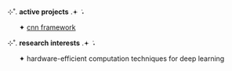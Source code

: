 ⊹˚. <b>active projects</b> .𖥔 ݁ ˖
<ul>
  ✦ <a href="https://github.com/yammei/convolution.git">cnn framework</a><br>
</ul>

⊹˚. <b>research interests</b> .𖥔 ݁ ˖
<ul>
    ✦ hardware-efficient computation techniques for deep learning<br>
</ul>
